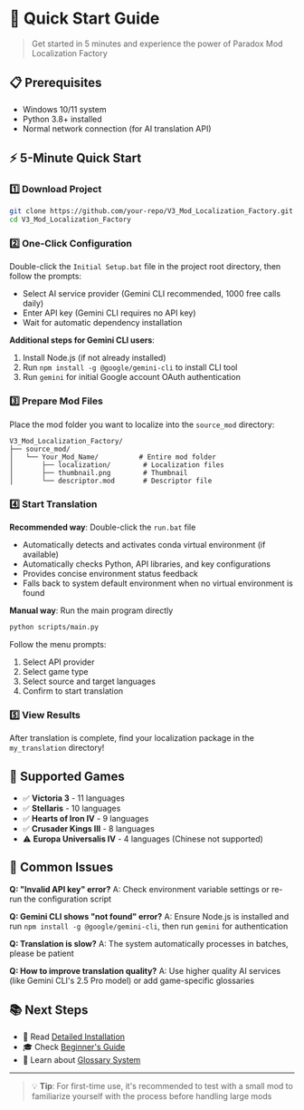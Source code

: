# 🚀 Quick Start Guide

> Get started in 5 minutes and experience the power of Paradox Mod Localization Factory

## 📋 Prerequisites

- Windows 10/11 system
- Python 3.8+ installed
- Normal network connection (for AI translation API)

## ⚡ 5-Minute Quick Start

### 1️⃣ Download Project
```bash
git clone https://github.com/your-repo/V3_Mod_Localization_Factory.git
cd V3_Mod_Localization_Factory
```

### 2️⃣ One-Click Configuration
Double-click the `Initial Setup.bat` file in the project root directory, then follow the prompts:
- Select AI service provider (Gemini CLI recommended, 1000 free calls daily)
- Enter API key (Gemini CLI requires no API key)
- Wait for automatic dependency installation

**Additional steps for Gemini CLI users**:
1. Install Node.js (if not already installed)
2. Run `npm install -g @google/gemini-cli` to install CLI tool
3. Run `gemini` for initial Google account OAuth authentication

### 3️⃣ Prepare Mod Files
Place the mod folder you want to localize into the `source_mod` directory:
```
V3_Mod_Localization_Factory/
├── source_mod/
│   └── Your_Mod_Name/          # Entire mod folder
│       ├── localization/        # Localization files
│       ├── thumbnail.png        # Thumbnail
│       └── descriptor.mod       # Descriptor file
```

### 4️⃣ Start Translation
**Recommended way**: Double-click the `run.bat` file
- Automatically detects and activates conda virtual environment (if available)
- Automatically checks Python, API libraries, and key configurations
- Provides concise environment status feedback
- Falls back to system default environment when no virtual environment is found

**Manual way**: Run the main program directly
```bash
python scripts/main.py
```

Follow the menu prompts:
1. Select API provider
2. Select game type
3. Select source and target languages
4. Confirm to start translation

### 5️⃣ View Results
After translation is complete, find your localization package in the `my_translation` directory!

## 🎯 Supported Games

- ✅ **Victoria 3** - 11 languages
- ✅ **Stellaris** - 10 languages  
- ✅ **Hearts of Iron IV** - 9 languages
- ✅ **Crusader Kings III** - 8 languages
- ⚠️ **Europa Universalis IV** - 4 languages (Chinese not supported)

## 🔧 Common Issues

**Q: "Invalid API key" error?**
A: Check environment variable settings or re-run the configuration script

**Q: Gemini CLI shows "not found" error?**
A: Ensure Node.js is installed and run `npm install -g @google/gemini-cli`, then run `gemini` for authentication

**Q: Translation is slow?**
A: The system automatically processes in batches, please be patient

**Q: How to improve translation quality?**
A: Use higher quality AI services (like Gemini CLI's 2.5 Pro model) or add game-specific glossaries

## 📚 Next Steps

- 📖 Read [Detailed Installation](docs/setup/installation-zh.md)
- 🎓 Check [Beginner's Guide](docs/user-guides/beginner-guide-en.md)
- 🔧 Learn about [Glossary System](docs/glossary/overview.md)

---

> 💡 **Tip**: For first-time use, it's recommended to test with a small mod to familiarize yourself with the process before handling large mods
